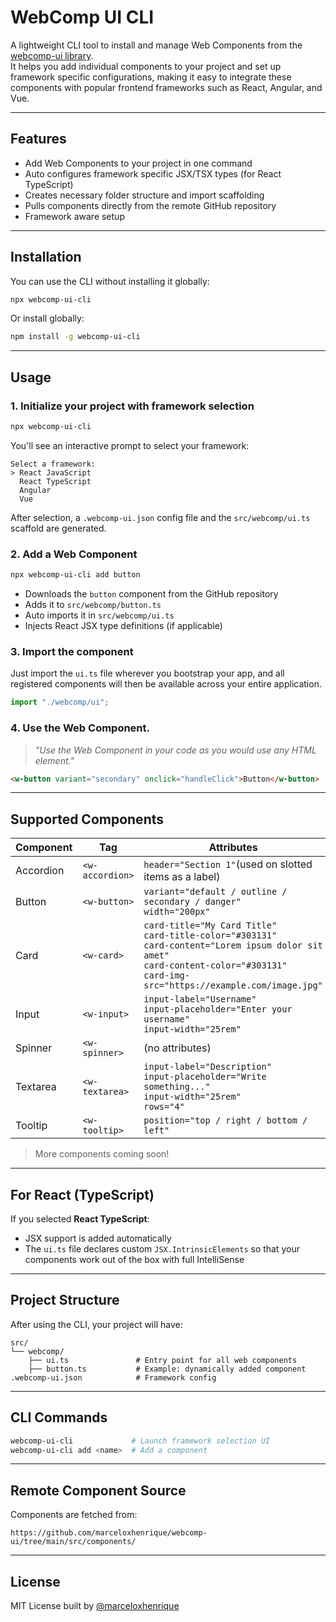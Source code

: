 # WebComp UI CLI

A lightweight CLI tool to install and manage Web Components from the [webcomp-ui library](https://github.com/marceloxhenrique/webcomp-ui).  
It helps you add individual components to your project and set up framework specific configurations,
making it easy to integrate these components with popular frontend frameworks such as React, Angular, and Vue.

---

## Features

- Add Web Components to your project in one command
- Auto configures framework specific JSX/TSX types (for React TypeScript)
- Creates necessary folder structure and import scaffolding
- Pulls components directly from the remote GitHub repository
- Framework aware setup

---

## Installation

You can use the CLI without installing it globally:

```bash
npx webcomp-ui-cli
```

Or install globally:

```bash
npm install -g webcomp-ui-cli
```

---

## Usage

### 1. Initialize your project with framework selection

```bash
npx webcomp-ui-cli
```

You'll see an interactive prompt to select your framework:

```
Select a framework:
> React JavaScript
  React TypeScript
  Angular
  Vue
```

After selection, a `.webcomp-ui.json` config file and the `src/webcomp/ui.ts` scaffold are generated.

### 2. Add a Web Component

```bash
npx webcomp-ui-cli add button
```

- Downloads the `button` component from the GitHub repository
- Adds it to `src/webcomp/button.ts`
- Auto imports it in `src/webcomp/ui.ts`
- Injects React JSX type definitions (if applicable)

### 3. Import the component

Just import the `ui.ts` file wherever you bootstrap your app, and all registered components will then be available across your entire application.

```javascript
import "./webcomp/ui";
```

### 4. Use the Web Component.

> _"Use the Web Component in your code as you would use any HTML element."_

```html
<w-button variant="secondary" onclick="handleClick">Button</w-button>
```

---

## Supported Components

| Component | Tag             | Attributes                                                                                                                                                                                      |
| --------- | --------------- | ----------------------------------------------------------------------------------------------------------------------------------------------------------------------------------------------- |
| Accordion | `<w-accordion>` | `header="Section 1"`(used on slotted items as a label)                                                                                                                                          |
| Button    | `<w-button>`    | `variant="default / outline / secondary / danger"`<br>`width="200px"`                                                                                                                           |
| Card      | `<w-card>`      | `card-title="My Card Title"`<br>`card-title-color="#303131"`<br>`card-content="Lorem ipsum dolor sit amet"`<br>`card-content-color="#303131"`<br>`card-img-src="https://example.com/image.jpg"` |
| Input     | `<w-input>`     | `input-label="Username"`<br>`input-placeholder="Enter your username"`<br>`input-width="25rem"`                                                                                                  |
| Spinner   | `<w-spinner>`   | (no attributes)                                                                                                                                                                                 |
| Textarea  | `<w-textarea>`  | `input-label="Description"`<br>`input-placeholder="Write something..."`<br>`input-width="25rem"`<br>`rows="4"`                                                                                  |
| Tooltip   | `<w-tooltip>`   | `position="top / right / bottom / left"`                                                                                                                                                        |

> More components coming soon!

---

## For React (TypeScript)

If you selected **React TypeScript**:

- JSX support is added automatically
- The `ui.ts` file declares custom `JSX.IntrinsicElements` so that your components work out of the box with full IntelliSense

---

## Project Structure

After using the CLI, your project will have:

```
src/
└── webcomp/
    ├── ui.ts               # Entry point for all web components
    ├── button.ts           # Example: dynamically added component
.webcomp-ui.json            # Framework config
```

---

## CLI Commands

```bash
webcomp-ui-cli             # Launch framework selection UI
webcomp-ui-cli add <name>  # Add a component
```

---

## Remote Component Source

Components are fetched from:

```
https://github.com/marceloxhenrique/webcomp-ui/tree/main/src/components/
```

---

## License

MIT License built by [@marceloxhenrique](https://github.com/marceloxhenrique)
